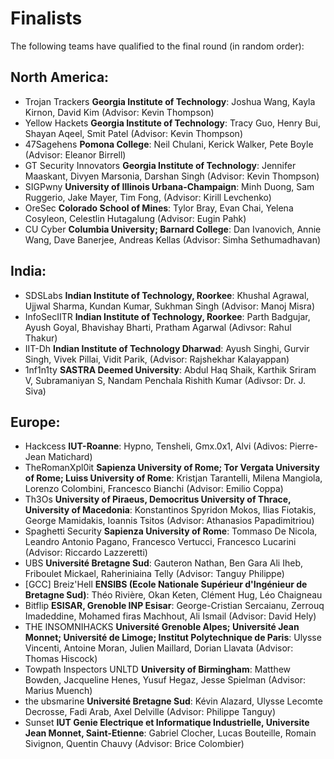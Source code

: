 Finalists
=========

The following teams have qualified to the final round (in random order):

## North America:

- Trojan Trackers **Georgia Institute of Technology**: Joshua Wang, Kayla Kirnon,
  David Kim (Advisor: Kevin Thompson)
- Yellow Hackets **Georgia Institute of Technology**: Tracy Guo, Henry Bui, Shayan Aqeel,
  Smit Patel (Advisor: Kevin Thompson)
- 47Sagehens **Pomona College**: Neil Chulani, Kerick Walker, Pete Boyle (Advisor: Eleanor Birrell)
- GT Security Innovators **Georgia Institute of Technology**: Jennifer Maaskant, Divyen Marsonia,
  Darshan Singh (Advisor: Kevin Thompson)
- SIGPwny **University of Illinois Urbana-Champaign**: Minh Duong, Sam Ruggerio, Jake Mayer,
  Tim Fong, (Advisor: Kirill Levchenko)
- OreSec **Colorado School of Mines**: Tylor Bray, Evan Chai, Yelena Cosyleon, Celestlin Hutagalung
  (Advisor: Eugin Pahk)
- CU Cyber **Columbia University; Barnard College**: Dan Ivanovich, Annie Wang, Dave Banerjee,
  Andreas Kellas (Advisor: Simha Sethumadhavan)



## India:
- SDSLabs **Indian Institute of Technology, Roorkee**: Khushal Agrawal, Ujjwal Sharma, Kundan Kumar,
  Sukhman Singh (Advisor: Manoj Misra)
- InfoSecIITR **Indian Institute of Technology, Roorkee**: Parth Badgujar, Ayush Goyal, Bhavishay Bharti,
  Pratham Agarwal (Adivsor: Rahul Thakur)
- IIT-Dh **Indian Institute of Technology Dharwad**: Ayush Singhi, Gurvir Singh, Vivek Pillai, Vidit Parik,
  (Advisor: Rajshekhar Kalayappan)
- 1nf1n1ty **SASTRA Deemed University**: Abdul Haq Shaik, Karthik Sriram V, Subramaniyan S, Nandam Penchala Rishith Kumar
  (Adivsor: Dr. J. Siva)




## Europe:
- Hackcess **IUT-Roanne**: Hypno, Tensheli, Gmx.0x1, Alvi (Adivos: Pierre-Jean Matichard)
- TheRomanXpl0it **Sapienza University of Rome; Tor Vergata University of Rome; Luiss University of Rome**:
  Kristjan Tarantelli, Milena Mangiola, Lorenzo Colombini, Francesco Bianchi (Advisor: Emilio Coppa)
- Th3Os **University of Piraeus, Democritus University of Thrace, University of Macedonia**:
  Konstantinos Spyridon Mokos, Ilias Fiotakis, George Mamidakis, Ioannis Tsitos (Advisor: Athanasios Papadimitriou)
- Spaghetti Security **Sapienza University of Rome**: Tommaso De Nicola, Leandro Antonio Pagano, Francesco Vertucci,
  Francesco Lucarini (Advisor: Riccardo Lazzeretti)
- UBS **Université Bretagne Sud**: Gauteron Nathan, Ben Gara Ali Iheb, Friboulet Mickael, Raheriniaina Telly
  (Advisor: Tanguy Philippe)
- [GCC] Breiz'Hell **ENSIBS (Ecole Nationale Supérieur d'Ingénieur de Bretagne Sud)**: Théo Rivière, Okan Keten,
  Clément Hug, Léo Chaigneau
- Bitflip **ESISAR, Grenoble INP Esisar**: George-Cristian Sercaianu, Zerrouq Imadeddine, Mohamed firas Machhout, 
  Ali Ismail (Advisor: David Hely)
- THE INSOMNIHACKS **Université Grenoble Alpes; Université Jean Monnet; Université de Limoge; Institut Polytechnique de Paris**:
  Ulysse Vincenti, Antoine Moran, Julien Maillard, Dorian Llavata (Advisor: Thomas Hiscock)
- Towpath Inspectors UNLTD **University of Birmingham**: Matthew Bowden, Jacqueline Henes, Yusuf Hegaz, Jesse Spielman
  (Advisor: Marius Muench)
- the ubsmarine **Université Bretagne Sud**: Kévin Alazard, Ulysse Lecomte Decrosse, Fadi Arab, Axel Delville 
  (Advisor: Philippe Tanguy)
- Sunset **IUT Genie Electrique et Informatique Industrielle, Universite Jean Monnet, Saint-Etienne**: 
  Gabriel Clocher, Lucas Bouteille, Romain Sivignon, Quentin Chauvy (Advisor: Brice Colombier)
